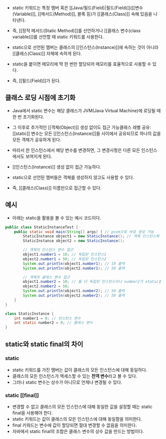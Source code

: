 - static 키워드는 특정 멤버 혹은 [[Java/필드(Field)|필드(Field)]]([[변수(Variable)]], [[메서드(Method)]], 블록 등)가 [[클래스(Class)]] 속해 있음을 나타낸다. 
- 즉, [[정적 메서드(Static Method)]]를 선언하거나 [[클래스 변수(class variable)]]를 선언할 때 static 키워드를 사용한다.

- static으로 선언된 멤버는 클래스의 [[인스턴스(Instance)]]에 속하는 것이 아니라 [[클래스(Class)]] 자체에 속하게 된다.
- static을 붙이면 메모리에 딱 한 번만 할당되어 메모리를 효율적으로 사용할 수 있다.
- 즉, [[필드(Field)]]가 된다.

## 클래스 로딩 시점에 초기화

- Java에서 static 변수는 해당 클래스가 JVM(Java Virtual Machine)에 로딩될 때 한 번 초기화된다. 

- 그 이후로 추가적인 [[객체(Object)]] 생성 없이도 접근 가능클래스 레벨 공유: [[static]] 변수는 모든 [[인스턴스(Instance)]]들 사이에서 공유되므로 하나의 값을 모든 객체가 공유하게 된다. 
- 따라서 한 인스턴스에서 해당 변수를 변경하면, 그 변경사항은 다른 모든 인스턴스에서도 보여지게 된다.

- [[인스턴스(Instance)]] 생성 없이 접근 가능하다.
- static으로 선언된 멤버들은 객체를 생성하지 않고도 사용할 수 있다.
- 즉, [[클래스(Class)]] 이름만으로 접근할 수 있다.

## 예시

- 아래는 static을 활용을 볼 수 있는 예시 코드이다.

```java
public class StaticInstanceTest {
    public static void main(String[] args) { // psvm으로 바로 생성 가능
        StaticInstance object1 = new StaticInstance(); // 객체 인스턴스화
        StaticInstance object2 = new StaticInstance();

        // 객체의 인스턴스 변수 접근
        object1.number1 = 10; // 독립된 인스턴스1
        object2.number1 = 50; // 독립된 인스턴스2
        System.out.println(object1.number1); // 10 출력
        System.out.println(object2.number1); // 50 출력

        // 객체의 클래스 변수 접근
        object1.number2 = 10; // 둘 다 독립된 인스턴스이나 number2가 static필드 이므로 공유
        object2.number2 = 50;
        System.out.println(object1.number2); // 50 출력
        System.out.println(object2.number2); // 50 출력
    }
}

class StaticInstance {
	int number1 = 0; // 인스턴스 변수
	int static number2 = 0; // 클래스 변수
}
```


## static와 static final의 차이

### static

- static 키워드를 가진 멤버는 값이 클래스의 모든 인스턴스에 대해 동일하다.  
- 클래스의 모든 인스턴스가 액세스할 수 있는 **전역 변수**라고 볼 수 있다.
- 그러나 static 변수는 상수가 아니므로 언제나 변경될 수 있다.
### static [[final]]

- 변경할 수 없고 클래스의 모든 인스턴스에 대해 동일한 값을 설정할 때는 static final을 사용해야 한다.
- static 키워드는 값이 클래스의 모든 인스턴스에 대해 동일함을 의미한다.
- final 키워드는 변수에 값이 할당되면 절대 변경할 수 없음을 의미한다.
- 자바에서 static final의 조합은 클래스 변수의 상수 값을 만드는 방법이다.
